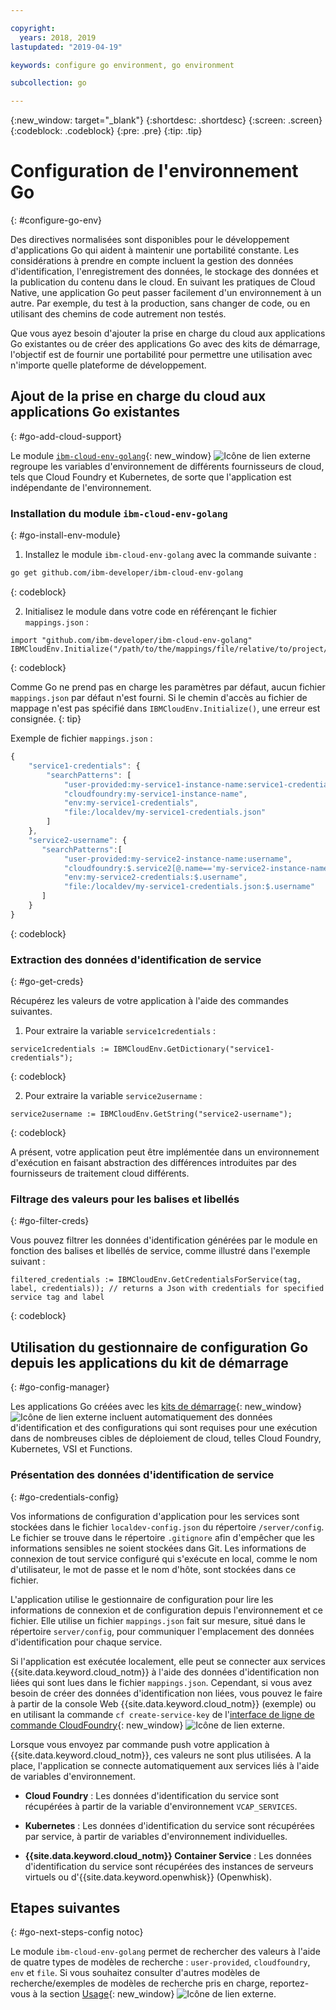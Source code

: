 ```yaml
---

copyright:
  years: 2018, 2019
lastupdated: "2019-04-19"

keywords: configure go environment, go environment

subcollection: go

---
```


{:new_window: target="_blank"}
{:shortdesc: .shortdesc}
{:screen: .screen}
{:codeblock: .codeblock}
{:pre: .pre}
{:tip: .tip}

# Configuration de l'environnement Go
{: #configure-go-env}

Des directives normalisées sont disponibles pour le développement d'applications Go qui aident à maintenir une portabilité constante. Les considérations à prendre en compte incluent la gestion des données d'identification, l'enregistrement des données, le stockage des données et la publication du contenu dans le cloud. En suivant les pratiques de Cloud Native, une application Go peut passer facilement d'un environnement à un autre. Par exemple, du test à la production, sans changer de code, ou en utilisant des chemins de code autrement non testés.

Que vous ayez besoin d'ajouter la prise en charge du cloud aux applications Go existantes ou de créer des applications Go avec des kits de démarrage, l'objectif est de fournir une portabilité pour permettre une utilisation avec n'importe quelle plateforme de développement.

## Ajout de la prise en charge du cloud aux applications Go existantes
{: #go-add-cloud-support}

Le module [`ibm-cloud-env-golang`](https://github.com/ibm-developer/ibm-cloud-env-golang){: new_window} ![Icône de lien externe](../icons/launch-glyph.svg "Icône de lien externe") regroupe les variables d'environnement de différents fournisseurs de cloud, tels que Cloud Foundry et Kubernetes, de sorte que l'application est indépendante de l'environnement.

### Installation du module `ibm-cloud-env-golang`
{: #go-install-env-module}

1. Installez le module `ibm-cloud-env-golang` avec la commande suivante :
  ```bash
  go get github.com/ibm-developer/ibm-cloud-env-golang
  ```
  {: codeblock}

2. Initialisez le module dans votre code en référençant le fichier `mappings.json` :
  ```golang
  import "github.com/ibm-developer/ibm-cloud-env-golang"
  IBMCloudEnv.Initialize("/path/to/the/mappings/file/relative/to/project/root")
  ```
  {: codeblock}

  Comme Go ne prend pas en charge les paramètres par défaut, aucun fichier `mappings.json` par défaut n'est fourni. Si le chemin d'accès au fichier de mappage n'est pas spécifié dans `IBMCloudEnv.Initialize()`, une erreur est consignée. 
  {: tip}

  Exemple de fichier `mappings.json` :
  ```javascript
  {
      "service1-credentials": {
          "searchPatterns": [
              "user-provided:my-service1-instance-name:service1-credentials",
              "cloudfoundry:my-service1-instance-name", 
              "env:my-service1-credentials", 
              "file:/localdev/my-service1-credentials.json" 
          ]
      },
      "service2-username": {
         "searchPatterns":[
              "user-provided:my-service2-instance-name:username",
              "cloudfoundry:$.service2[@.name=='my-service2-instance-name'].credentials.username",
              "env:my-service2-credentials:$.username",
              "file:/localdev/my-service1-credentials.json:$.username"
         ]
      }
  }
  ```
  {: codeblock}

### Extraction des données d'identification de service
{: #go-get-creds}

Récupérez les valeurs de votre application à l'aide des commandes suivantes.

1. Pour extraire la variable `service1credentials` :
  ```golang
  service1credentials := IBMCloudEnv.GetDictionary("service1-credentials"); 
  ```
  {: codeblock}

2. Pour extraire la variable `service2username` :
  ```golang
  service2username := IBMCloudEnv.GetString("service2-username");
  ```
  {: codeblock}

A présent, votre application peut être implémentée dans un environnement d'exécution en faisant abstraction des différences introduites par des fournisseurs de traitement cloud différents.

### Filtrage des valeurs pour les balises et libellés
{: #go-filter-creds}

Vous pouvez filtrer les données d'identification générées par le module en fonction des balises et libellés de service, comme illustré dans l'exemple suivant :
```golang
filtered_credentials := IBMCloudEnv.GetCredentialsForService(tag, label, credentials)); // returns a Json with credentials for specified service tag and label
```
{: codeblock}

## Utilisation du gestionnaire de configuration Go depuis les applications du kit de démarrage
{: #go-config-manager}

Les applications Go créées avec les [kits de démarrage](https://cloud.ibm.com/developer/appservice/starter-kits){: new_window} ![Icône de lien externe](../icons/launch-glyph.svg "Icône de lien externe") incluent automatiquement des données d'identification et des configurations qui sont requises pour une exécution dans de nombreuses cibles de déploiement de cloud, telles Cloud Foundry, Kubernetes, VSI et Functions.

### Présentation des données d'identification de service
{: #go-credentials-config}

Vos informations de configuration d'application pour les services sont stockées dans le fichier `localdev-config.json` du répertoire `/server/config`. Le fichier se trouve dans le répertoire `.gitignore` afin d'empêcher que les informations sensibles ne soient stockées dans Git. Les informations de connexion de tout service configuré qui s'exécute en local, comme le nom d'utilisateur, le mot de passe et le nom d'hôte, sont stockées dans ce fichier.

L'application utilise le gestionnaire de configuration pour lire les informations de connexion et de configuration depuis l'environnement et ce fichier. Elle utilise un fichier `mappings.json` fait sur mesure, situé dans le répertoire `server/config`, pour communiquer l'emplacement des données d'identification pour chaque service.

Si l'application est exécutée localement, elle peut se connecter aux services {{site.data.keyword.cloud_notm}} à l'aide des données d'identification non liées qui sont lues dans le fichier `mappings.json`. Cependant, si vous avez besoin de créer des données d'identification non liées, vous pouvez le faire à partir de la console Web {{site.data.keyword.cloud_notm}} (exemple) ou en utilisant la commande `cf create-service-key` de l'[interface de ligne de commande CloudFoundry](https://docs.cloudfoundry.org/cf-cli/){: new_window} ![Icône de lien externe](../icons/launch-glyph.svg "Icône de lien externe").

Lorsque vous envoyez par commande push votre application à {{site.data.keyword.cloud_notm}}, ces valeurs ne sont plus utilisées. A la place, l'application se connecte automatiquement aux services liés à l'aide de variables d'environnement. 

* **Cloud Foundry** : Les données d'identification du service sont récupérées à partir de la variable d'environnement `VCAP_SERVICES`.

* **Kubernetes** : Les données d'identification du service sont récupérées par service, à partir de variables d'environnement individuelles.

* **{{site.data.keyword.cloud_notm}} Container Service** : Les données d'identification du service sont récupérées des instances de serveurs virtuels ou d'{{site.data.keyword.openwhisk}} (Openwhisk).

## Etapes suivantes
{: #go-next-steps-config notoc}

Le module `ibm-cloud-env-golang` permet de rechercher des valeurs à l'aide de quatre types de modèles de recherche : `user-provided`, `cloudfoundry`, `env` et `file`. Si vous souhaitez consulter d'autres modèles de recherche/exemples de modèles de recherche pris en charge, reportez-vous à la section [Usage](https://github.com/ibm-developer/ibm-cloud-env-golang#usage){: new_window} ![Icône de lien externe](../icons/launch-glyph.svg "Icône de lien externe").
